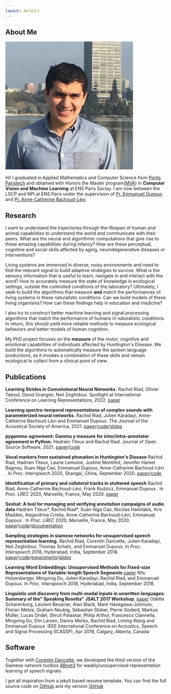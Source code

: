 ```yaml
---
layout: default
---
```




## About Me

<img class="profile-picture" src="picture.jpg">

Hi! I graduated in Applied Mathematics and Computer Science from [Ponts Paristech](http://www.enpc.fr/) and obtained with Honors the Master program([MVA](http://www.math.ens-cachan.fr/version-francaise/formations/master-mva/contenus-/master-mva-cours-2016-2017-161721.kjsp?RH=1242415112528)) in **Computer Vision and Machine Learning** at ENS Paris Saclay. I am now between the LSCP and NPI at ENS Paris under the supervision of [Pr. Emmanuel Dupoux](http://www.lscp.net/persons/dupoux/index.html) and [Pr. Anne-Catherine Bachoud-Lévi](http://www.imrb.inserm.fr/equipes/ac-bachoud-levi/).


## Research

I want to understand the trajectories through the lifespan of human and animal capabilities to understand the world and communicate with their peers. What are the neural and algorithmic computations that give rise to these amazing capabilities during infancy? How are these perceptual, cognitive and social skills affected by aging, neurodegenerative diseases or interventions?

Living systems are immersed in diverse, noisy environments and need to find the relevant signal to build adaptive strategies to survive. What is the sensory information that is useful to learn, navigate in and interact with the word? How to accurately measure the state of knowledge in ecological settings, outside the controlled conditions of the laboratory? Ultimately, I seek to build the algorithms that measure **and** match the performances of living systems in these naturalistic conditions. Can we build models of these living organisms? How can these findings help in education and medicine?

I also try to construct better machine learning and signal processing algorithms that match the performance of humans in naturalistic conditions. In return, this should yield more reliable methods to measure ecological behaviors and better models of human cognition.

My PhD project focuses on the **measure** of the motor, cognitive and emotional capabilities of individuals affected by Huntington's Disease. We build the algorithms to automatically measure the spoken language productions, as it invokes a combination of these skills and remain ecological to collect from a clinical point of view. 

## Publications

**Learning Strides in Convolutional Neural Networks.**
Rachid Riad, Olivier Teboul, David Grangier, Neil Zeghidour. Spotlight at International Conference on Learning Representations, 2022.
[paper](https://github.com/Rachine/Rachine.github.io/data/Papers/strides2022riadGoogle.pdf)


**Learning spectro-temporal representations of complex sounds with parameterized neural networks.**
Rachid Riad, Julien Karadayi, Anne-Catherine Bachoud-Lévi and Emmanuel Dupoux. The Journal of the Acoustical Society of America, 2021.
[paper](https://github.com/Rachine/Rachine.github.io/data/Papers/jasa2021.pdf)/[code](https://github.com/bootphon/learnable-strf)/[slides](https://www.rocq.inria.fr/semdoc/Presentations/20210316_RachidRiad.pdf)

**pygamma-agreement: Gamma γ measure for inter/intra-annotator agreement in Python.**
Hadrien Titeux and Rachid Riad. Journal of Open Source Software, 2021.
[paper](hhttps://joss.theoj.org/papers/10.21105/joss.02989)/[code](https://github.com/bootphon/pygamma-agreement)

**Vocal markers from sustained phonation in Huntington's Disease**
Rachid Riad, Hadrien Titeux, Laurie Lemoine, Justine Montillot, Jennifer Hamet Bagnou, Xuan-Nga Cao, Emmanuel Dupoux, Anne-Catherine Bachoud-Lévi
.  In *Proc. Interspeech* 2020, Shangai, China, September 2020.
[paper](https://arxiv.org/abs/2006.05365)/[code](https://github.com/bootphon/sustained-phonation-features)

**Identification of primary and collateral tracks in stuttered speech**
Rachid Riad, Anne-Catherine Bachoud-Lévi, Frank Rudzicz, Emmanuel Dupoux
.  In *Proc. LREC* 2020, Marseille, France, May 2020.
[paper](https://arxiv.org/abs/2003.01018)


**Seshat: A tool for managing and verifying annotation campaigns of audio data**
Hadrien Titeux\*, Rachid Riad\*, Xuan-Nga Cao, Nicolas Hamilakis, Kris Madden, Alejandrina Cristia, Anne-Catherine Bachoud-Lévi, Emmanuel Dupoux
.  In *Proc. LREC* 2020, Marseille, France, May 2020.
[paper](https://arxiv.org/abs/2003.01472)/[code](https://github.com/bootphon/seshat)/[documentation](https://seshat-annotation.readthedocs.io/en/latest/)

**Sampling strategies in siamese networks for unsupervised speech representation learning.**
Rachid Riad, Corentin Dancette, Julien Karadayi, Neil Zeghidour, Thomas Schatz, and Emmanuel Dupoux.  In *Proc. Interspeech* 2018, Hyderabad, India, September 2018.
[paper](https://arxiv.org/pdf/1804.11297)/[code](https://github.com/bootphon/abnet3)/[experiments](https://github.com/rachine/sampling_siamese2018)/[slides](https://github.com/Rachine/sampling_siamese2018/blob/master/Presentation_Sampling_Interspeech_2018_slides.pdf)

**Learning Word Embeddings: Unsupervised Methods for Fixed-size Representations of Variable-length Speech Segments** [paper](http://www.lscp.net/persons/dupoux/papers/Holzenberger_DKRD_2018_fixed_length_embeddings_for_words.Interspeech.pdf)
Nils Holzenberger, Mingxing Du, Julien Karadayi, Rachid Riad, and Emmanuel Dupoux.  In *Proc. Interspeech* 2018, Hyderabad, India, September 2018.

**Linguistic unit discovery from multi-modal inputs in unwritten languages: Summary of the" Speaking Rosetta" JSALT 2017 Workshop**, [paper](https://arxiv.org/pdf/1802.05092) Odette Scharenborg, Laurent Besacier, Alan Black, Mark Hasegawa-Johnson, Florian Metze, Graham Neubig, Sebastian Stüker, Pierre Godard, Markus Müller, Lucas Ondel, Shruti Palaskar, Philip Arthur, Francesco Ciannella, Mingxing Du, Elin Larsen, Danny Merkx, Rachid Riad, Liming Wang and Emmanuel Dupoux. IEEE International Conference on Acoustics, Speech and Signal Processing (ICASSP), Apr 2018, Calgary, Alberta, Canada

## Software

Together with [Corentin Dancette](https://cdancette.fr/), we developed the third version of the Siamese network toolbox [ABnet3](https://github.com/bootphon/abnet3) for weakly/unsupervised representation learning of speech signals.


<!-- ## Experience


Here are some experiences.

Year | Position | Topic
-----|-------|--------
2018 | Research assistant @ [SPOClab/ Vector Institute, University of Toronto](http://vectorinstitute.ai/) | Health assessment through speech technologies
2018 | Research assistant @ [LSCP & NPI/ ENS](https://npi.dec.ens.fr/) | Health assessment through speech technologies
2017 | Research intern @ [LSCP / ENS](http://www.lscp.net/index.php) | Machine learning meets language and cognitive development : How do babies learn their first language?
2016 | Software Engineer @ [MapJam](https://mapjam.com) | Building GIS Stack and complex mapping applications
2015 | Software Engineer intern @ [Vehicle Data Science](https://www.crunchbase.com/organization/vehicle-data-science#/entity) | Data visualization with D3.js and Leaflet.js
2014 | Research intern @ [Cermics](http://cermics.enpc.fr/) | Study of financial Mathematics models

<!-- ---

Here is a blockquote

<!-- > To a great mind, nothing is little -->

<!-- ## References

* Available upon request -->

I got all inspiration from a jekyll based resume template. You can find the full source code on [GitHub](https://github.com/bk2dcradle/researcher) and my version [GitHub](https://github.com/Rachine/Rachine.github.io)
